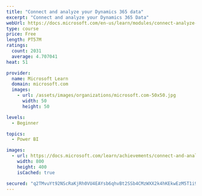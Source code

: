 ```yaml
---
title: "Connect and analyze your Dynamics 365 data​"
excerpt: "Connect and analyze your Dynamics 365 Data​"
webUrl: https://docs.microsoft.com/en-us/learn/modules/connect-analyze-dynamics-365-data/
type: course
price: Free
length: PT57M
ratings:
  count: 2031
  average: 4.707041
heat: 51

provider:
  name: Microsoft Learn
  domain: microsoft.com
  images:
    - url: /assets/images/organizations/microsoft.com-50x50.jpg
      width: 50
      height: 50

levels:
  - Beginner

topics:
  - Power BI

images:
  - url: https://docs.microsoft.com/learn/achievements/connect-and-analyze-your-microsoft-dynamics-365-data-social.png
    width: 800
    height: 400
    isCached: true

secured: "q2TMvuYt92NScRaKjRh0VU4EAYsb6qhvBt2SSb4CMzWXX2k4hKEkwEzM5T1i9nlFq2Dv7O8ckJpwvRWXxcWfscWBl04J15r3+8oWNv7LuqOBJ2Of193cB9ljrJHb7odSTuX+7B5HtCO5WM+I8OjxyrfuTZ0UI5yqQbkJYOT2qfhC5JxprD6IwSxumHfOAvd7/UiyO4BZkEdbxq5GhnrrgDs5F3zGE5nD4sP8wkBWage/XVyRwCgLxz4++cQLgNWsja7Vs1AwcYzkgOySr08OAFcI97Ij7J4B+DpyOOr28jmozvh1uojqdtI1CyUwNtNrk9jMthxOE25+k/VIvyOVRIW2tS8sFiThO4pzKd9XbDBQHIz3iyijJJpdkN0SKpYoyJPL/4F7eZ9UEsjL6UgS8lrqsHjlkgr+ScLqM9bBkzY=;n3jRy4KUqorklJ30HOB2cg=="
---
```


